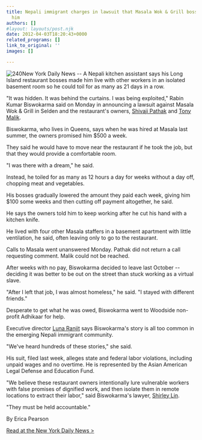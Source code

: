 ```yaml
---
title: Nepali immigrant charges in lawsuit that Masala Wok & Grill bosses exploited
  him
authors: []
#layout: layouts/post.njk
date: 2012-04-03T18:20:43+0000
related_programs: []
link_to_original: ''
images: []

---
```

![240](/uploads/240_4.2.%20Press%20Conference2.jpg)New York Daily News -- A Nepali kitchen assistant says his Long Island restaurant bosses made him live with other workers in an isolated basement room so he could toil for as many as 21 days in a row.

"It was hidden. It was behind the curtains. I was being exploited," Rabin Kumar Biswokarma said on Monday in announcing a lawsuit against Masala Wok & Grill in Selden and the restaurant's owners, [Shivaji Pathak](http://www.nydailynews.com/topics/Shivaji+Pathak "Shivaji Pathak") and [Tony Malik](http://www.nydailynews.com/topics/Tony+Malik "Tony Malik").

Biswokarma, who lives in Queens, says when he was hired at Masala last summer, the owners promised him $500 a week.

They said he would have to move near the restaurant if he took the job, but that they would provide a comfortable room.

"I was there with a dream," he said.

Instead, he toiled for as many as 12 hours a day for weeks without a day off, chopping meat and vegetables.

His bosses gradually lowered the amount they paid each week, giving him $100 some weeks and then cutting off payment altogether, he said.

He says the owners told him to keep working after he cut his hand with a kitchen knife.

He lived with four other Masala staffers in a basement apartment with little ventilation, he said, often leaving only to go to the restaurant.

Calls to Masala went unanswered Monday. Pathak did not return a call requesting comment. Malik could not be reached.

After weeks with no pay, Biswokarma decided to leave last October -- deciding it was better to be out on the street than stuck working as a virtual slave.

"After I left that job, I was almost homeless," he said. "I stayed with different friends."

Desperate to get what he was owed, Biswokarma went to Woodside non-profit Adhikaar for help.

Executive director [Luna Ranjit](http://www.nydailynews.com/topics/Luna+Ranjit "Luna Ranjit") says Biswokarma's story is all too common in the emerging Nepali immigrant community.

"We've heard hundreds of these stories," she said.

His suit, filed last week, alleges state and federal labor violations, including unpaid wages and no overtime. He is represented by the Asian American Legal Defense and Education Fund.

"We believe these restaurant owners intentionally lure vulnerable workers with false promises of dignified work, and then isolate them in remote locations to extract their labor," said Biswokarma's lawyer, [Shirley Lin](http://www.nydailynews.com/topics/Shirley+Lin "Shirley Lin").

"They must be held accountable."

By Erica Pearson

[Read at the New York Daily News >](https://www.nydailynews.com/new-york/nepali-immigrant-charges-lawsuit-i-restaurant-bosses-exploited-article-1.1054980)